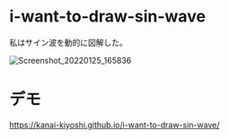 # i-want-to-draw-sin-wave
私はサイン波を動的に図解した。

![Screenshot_20220125_165836](https://user-images.githubusercontent.com/84060648/150935433-a684df9c-e451-40b2-beb0-965e97cac89c.png)

# デモ
https://kanai-kiyoshi.github.io/i-want-to-draw-sin-wave/
